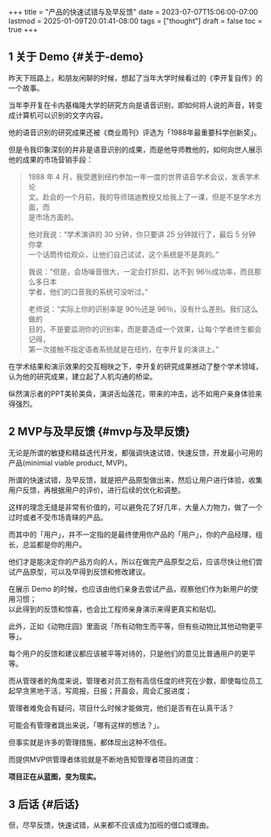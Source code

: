 +++
title = "产品的快速试错与及早反馈"
date = 2023-07-07T15:06:00-07:00
lastmod = 2025-01-09T20:01:41-08:00
tags = ["thought"]
draft = false
toc = true
+++

## <span class="section-num">1</span> 关于 Demo {#关于-demo}

昨天下班路上，和朋友闲聊的时候，想起了当年大学时候看过的《李开复自传》的一个故事。 <br/>

当年李开复在卡内基梅隆大学的研究方向是语音识别，即如何将人说的声音，转变成计算机可以识别的文字内容。 <br/>

他的语音识别的研究成果还被《商业周刊》评选为「1988年最重要科学创新奖」。 <br/>

但是令我印象深刻的并非是语音识别的成果，而是他导师教他的，如何向世人展示他的成果的市场营销手段： <br/>

> 1988 年 4 月，我受邀到纽约参加一年一度的世界语音学术会议，发表学术论 <br/>
> 文。赴会的一个月前，我的导师瑞迪教授又给我上了一课，但是不是学术方面，而 <br/>
> 是市场方面的。 <br/>
> 
> 他对我说：“学术演讲的 30 分钟，你只要讲 25 分钟就行了，最后 5 分钟你拿 <br/>
> 一个话筒传给观众，让他们自己试试，这个系统是不是真的。” <br/>
> 
> 我说：“但是，会场噪音很大，一定会打折扣，达不到 96％成功率，而且那么多日本 <br/>
> 学者，他们的口音我的系统可没听过。” <br/>
> 
> 老师说：“实际上你的识别率是 90％还是 96％，没有什么差别。我们这么做的 <br/>
> 目的，不是要监测你的识别率，而是要造成一个效果，让每个学者终生都会记得， <br/>
> 第一次接触不指定语者系统就是在纽约，在李开复的演讲上。” <br/>

在学术结果和演示效果的交互相映之下，李开复的研究成果撼动了整个学术领域，认为他的研究成果，建立起了人机沟通的桥梁。 <br/>

纵然演示者的PPT美轮美奂，演讲舌灿莲花，带来的冲击，远不如用户亲身体验来得强烈。 <br/>


## <span class="section-num">2</span> MVP与及早反馈 {#mvp与及早反馈}

无论是所谓的敏捷和精益迭代开发，都强调快速试错，快速反馈，开发最小可用的产品(minimial viable product, MVP)。 <br/>

所谓的快速试错，及早反馈，就是把产品原型做出来，然后让用户进行体验，收集用户反馈，再根据用户的评价，进行后续的优化和调整。 <br/>

这样的理念无缝是非常有价值的，可以避免花了好几年，大量人力物力，做了一个过时或者不受市场青睐的产品。 <br/>

而其中的「用户」，并不一定指的是最终使用你产品的「用户」，你的产品经理，组长，总监都是你的用户。 <br/>

他们才是能决定你的产品方向的人，所以在做完产品原型之后，应该尽快让他们尝试产品原型，可以及早得到反馈和修改建议。 <br/>

在展示 Demo 的时候，也应该由他们亲身去尝试产品，观察他们作为新用户的使用习惯； <br/>
以此得到的反馈和惊喜，也会比工程师亲身演示来得更真实和贴切。 <br/>

此外，正如《动物庄园》里面说「所有动物生而平等，但有些动物比其他动物更平等」。 <br/>

每个用户的反馈和建议都应该被平等对待的，只是他们的意见比普通用户的更平等。 <br/>

而从管理者的角度来说，管理者对员工抱有高信任度的终究在少数，即使每位员工起早贪黑地干活，写周报，日报；开晨会，周会汇报进度； <br/>

管理者难免会有疑问，项目什么时候才能做完，他们是否有在认真干活？ <br/>

可能会有管理者跳出来说，「哪有这样的想法？」。 <br/>

但事实就是许多的管理措施，都体现出这种不信任。 <br/>

而提供MVP供管理者体验就是不断地告知管理者项目的进度： <br/>

****项目正在从蓝图，变为现实。**** <br/>


## <span class="section-num">3</span> 后话 {#后话}

但，尽早反馈，快速试错，从来都不应该成为加班的借口或理由。 <br/>

